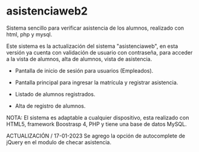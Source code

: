 # asistenciaweb2
Sistema sencillo para verificar asistencia de los alumnos, realizado con html, php y mysql.

Este sistema es la actualización del sistema "asistenciaweb", en esta versión ya cuenta con validación de usuario con contraseña, para acceder a la vista de alumnos, alta de alumnos, vista de asistencia.

- Pantalla de inicio de sesión para usuarios (Empleados).

- Pantalla principal para ingresar la matrícula y registrar asistencia.

- Listado de alumnos registrados.

- Alta de registro de alumnos.


NOTA:
El sistema es adaptable a cualquier dispositivo, esta realizado con HTML5, framework Boostrasp 4, PHP y tiene una base de datos MySQL.

ACTUALIZACIÓN / 17-01-2023
Se agrego la opción de autocomplete de jQuery en el modulo de checar asistencia.
